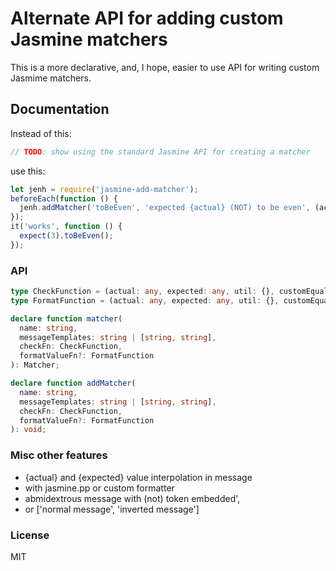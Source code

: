 # Alternate API for adding custom Jasmine matchers

This is a more declarative, and, I hope, easier to use API for writing custom Jasmime matchers.

## Documentation

Instead of this:
```javascript
// TODO: show using the standard Jasmine API for creating a matcher
```

use this:
```javascript
let jenh = require('jasmine-add-matcher');
beforeEach(function () {
  jenh.addMatcher('toBeEven', 'expected {actual} (NOT) to be even', (actual) => actual % 2 === 0);
});
it('works', function () {
  expect(3).toBeEven();
});
```

### API

```typescript
type CheckFunction = (actual: any, expected: any, util: {}, customEqualityTesters: {}) => boolean
type FormatFunction = (actual: any, expected: any, util: {}, customEqualityTesters: {}) => string

declare function matcher(
  name: string,
  messageTemplates: string | [string, string],
  checkFn: CheckFunction,
  formatValueFn?: FormatFunction
): Matcher;

declare function addMatcher(
  name: string,
  messageTemplates: string | [string, string],
  checkFn: CheckFunction,
  formatValueFn?: FormatFunction
): void;

```

### Misc other features

* {actual} and {expected} value interpolation in message
* with jasmine.pp or custom formatter
* abmidextrous message with (not) token embedded',
* or ['normal message', 'inverted message']

### License

MIT
